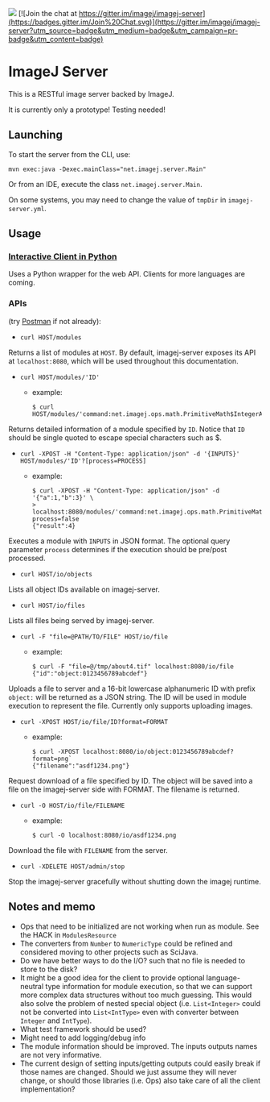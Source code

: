 [![](http://jenkins.imagej.net/job/ImageJ-Server/lastBuild/badge/icon)](http://jenkins.imagej.net/job/ImageJ-Server/)
[![Join the chat at https://gitter.im/imagej/imagej-server](https://badges.gitter.im/Join%20Chat.svg)](https://gitter.im/imagej/imagej-server?utm_source=badge&utm_medium=badge&utm_campaign=pr-badge&utm_content=badge)

# ImageJ Server

This is a RESTful image server backed by ImageJ.

It is currently only a prototype! Testing needed!

## Launching

To start the server from the CLI, use:

```
mvn exec:java -Dexec.mainClass="net.imagej.server.Main"
```

Or from an IDE, execute the class `net.imagej.server.Main`.

On some systems, you may need to change the value of `tmpDir` in `imagej-server.yml`.

## Usage

### [Interactive Client in Python](clients/python)

Uses a Python wrapper for the web API. Clients for more languages are coming. 

### APIs

(try [Postman](https://www.getpostman.com/) if not already):

- `curl HOST/modules`

 Returns a list of modules at `HOST`. By default, imagej-server exposes its API at `localhost:8080`, which will be used throughout this documentation.

- `curl HOST/modules/'ID'`
  - example:

    ```
    $ curl HOST/modules/'command:net.imagej.ops.math.PrimitiveMath$IntegerAdd'
    ```

 Returns detailed information of a module specified by `ID`. Notice that `ID` should be single quoted to escape special characters such as $.

- `curl -XPOST -H "Content-Type: application/json" -d '{INPUTS}' HOST/modules/'ID'?[process=PROCESS]`
  - example:

    ```
    $ curl -XPOST -H "Content-Type: application/json" -d '{"a":1,"b":3}' \
    > localhost:8080/modules/'command:net.imagej.ops.math.PrimitiveMath$IntegerAdd'?process=false
    {"result":4}
    ```

 Executes a module with `INPUTS` in JSON format. The optional query parameter `process` determines if the execution should be pre/post processed.

- `curl HOST/io/objects`

 Lists all object IDs available on imagej-server.

- `curl HOST/io/files`

 Lists all files being served by imagej-server.

- `curl -F "file=@PATH/TO/FILE" HOST/io/file`
  - example:

    ```
    $ curl -F "file=@/tmp/about4.tif" localhost:8080/io/file
    {"id":"object:0123456789abcdef"}
    ```

 Uploads a file to server and a 16-bit lowercase alphanumeric ID with prefix `object:` will be returned as a JSON string. The ID will be used in module execution to represent the file. Currently only supports uploading images.

- `curl -XPOST HOST/io/file/ID?format=FORMAT`
  - example:

    ```
    $ curl -XPOST localhost:8080/io/object:0123456789abcdef?format=png`
    {"filename":"asdf1234.png"}
    ```

 Request download of a file specified by ID. The object will be saved into a file on the imagej-server side with FORMAT. The filename is returned.

- `curl -O HOST/io/file/FILENAME`
  - example:

    ```
    $ curl -O localhost:8080/io/asdf1234.png
    ```

 Download the file with `FILENAME` from the server.

- `curl -XDELETE HOST/admin/stop`

 Stop the imagej-server gracefully without shutting down the imagej runtime.

## Notes and memo

- Ops that need to be initialized are not working when run as module. See the HACK in `ModulesResource`
- The converters from `Number` to `NumericType` could be refined and considered moving to other projects such as SciJava.
- Do we have better ways to do the I/O? such that no file is needed to store to the disk?
- It might be a good idea for the client to provide optional language-neutral type information for module execution, so that we can support more complex data structures without too much guessing. This would also solve the problem of nested special object (i.e. `List<Integer>` could not be converted into `List<IntType>` even with converter between `Integer` and `IntType`).
- What test framework should be used?
- Might need to add logging/debug info
- The module information should be improved. The inputs outputs names are not very informative.
-  The current design of setting inputs/getting outputs could easily break if those names are changed. Should we just assume they will never change, or should those libraries (i.e. Ops) also take care of all the client implementation?
